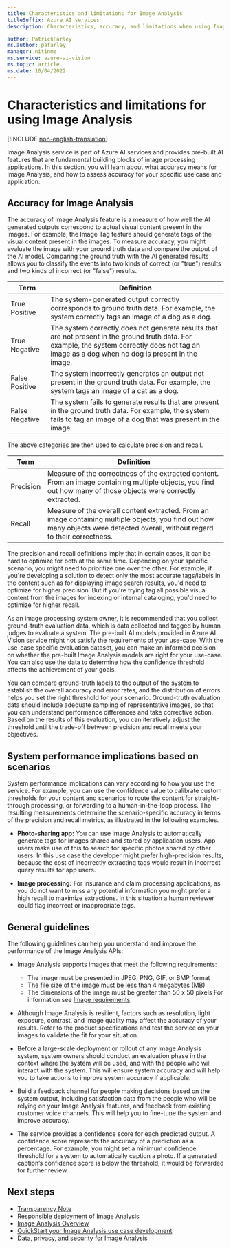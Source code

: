 ```yaml
---
title: Characteristics and limitations for Image Analysis
titleSuffix: Azure AI services
description: Characteristics, accuracy, and limitations when using Image Analysis service.

author: PatrickFarley
ms.author: pafarley
manager: nitinme
ms.service: azure-ai-vision
ms.topic: article
ms.date: 10/04/2022
---
```


# Characteristics and limitations for using Image Analysis

[!INCLUDE [non-english-translation](/azure/ai-foundry/responsible-ai/includes/non-english-translation)]

Image Analysis service is part of Azure AI services and provides pre-built AI features that are fundamental building blocks of image processing applications. In this section, you will learn about what accuracy means for Image Analysis, and how to assess accuracy for your specific use case and application.

## Accuracy for Image Analysis

The accuracy of Image Analysis feature is a measure of how well the AI generated outputs correspond to actual visual content present in the images. For example, the Image Tag feature should generate tags of the visual content present in the images. To measure accuracy, you might evaluate the image with your ground truth data and compare the output of the AI model. Comparing the ground truth with the AI generated results allows you to classify the events into two kinds of correct (or "true") results and two kinds of incorrect (or "false") results.

| **Term** | **Definition** |
|----------|----------------|
| True Positive | The system-generated output correctly corresponds to ground truth data. For example, the system correctly tags an image of a dog as a dog. |
| True Negative | The system correctly does not generate results that are not present in the ground truth data. For example, the system correctly does not tag an image as a dog when no dog is present in the image. | 
| False Positive | The system incorrectly generates an output not present in the ground truth data. For example, the system tags an image of a cat as a dog. | 
| False Negative | The system fails to generate results that are present in the ground truth data. For example, the system fails to tag an image of a dog that was present in the image.|

The above categories are then used to calculate precision and recall.

| **Term** | **Definition** |
|----------|----------------|
| Precision | Measure of the correctness of the extracted content. From an image containing multiple objects, you find out how many of those objects were correctly extracted. |
| Recall | Measure of the overall content extracted. From an image containing multiple objects, you find out how many objects were detected overall, without regard to their correctness. |

The precision and recall definitions imply that in certain cases, it can be hard to optimize for both at the same time. Depending on your specific scenario, you might need to prioritize one over the other. For example, if you're developing a solution to detect only the most accurate tags/labels in the content such as for displaying image search results, you'd need to optimize for higher precision. But if you're trying tag all possible visual content from the images for indexing or internal cataloging, you'd need to optimize for higher recall.

As an image processing system owner, it is recommended that you collect ground-truth evaluation data, which is data collected and tagged by human judges to evaluate a system. The pre-built AI models provided in Azure AI Vision service might not satisfy the requirements of your use-case. With the use-case specific evaluation dataset, you can make an informed decision on whether the pre-built Image Analysis models are right for your use-case. You can also use the data to determine how the confidence threshold affects the achievement of your goals.

You can compare ground-truth labels to the output of the system to establish the overall accuracy and error rates, and the distribution of errors helps you set the right threshold for your scenario. Ground-truth evaluation data should include adequate sampling of representative images, so that you can understand performance differences and take corrective action. Based on the results of this evaluation, you can iteratively adjust the threshold until the trade-off between precision and recall meets your objectives.

## System performance implications based on scenarios

System performance implications can vary according to how you use the service. For example, you can use the confidence value to calibrate custom thresholds for your content and scenarios to route the content for straight-through processing, or forwarding to a human-in-the-loop process. The resulting measurements determine the scenario-specific accuracy in terms of the precision and recall metrics, as illustrated in the following examples.

- **Photo-sharing app:** You can use Image Analysis to automatically generate tags for images shared and stored by application users. App users make use of this to search for specific photos shared by other users. In this use case the developer might prefer high-precision results, because the cost of incorrectly extracting tags would result in incorrect query results for app users.

- **Image processing:** For insurance and claim processing applications, as you do not want to miss any potential information you might prefer a high recall to maximize extractions. In this situation a human reviewer could flag incorrect or inappropriate tags.

## General guidelines

The following guidelines can help you understand and improve the performance of the Image Analysis APIs:


* Image Analysis supports images that meet the following requirements:
   * The image must be presented in JPEG, PNG, GIF, or BMP format
   * The file size of the image must be less than 4 megabytes (MB)
   * The dimensions of the image must be greater than 50 x 50 pixels
For information see [Image requirements](/azure/ai-services/computer-vision/overview-image-analysis#image-requirements).

* Although Image Analysis is resilient, factors such as resolution, light exposure, contrast, and image quality may affect the accuracy of your results. Refer to the product specifications and test the service on your images to validate the fit for your situation.

* Before a large-scale deployment or rollout of any Image Analysis system, system owners should conduct an evaluation phase in the context where the system will be used, and with the people who will interact with the system. This will ensure system accuracy and will help you to take actions to improve system accuracy if applicable.

* Build a feedback channel for people making decisions based on the system output, including satisfaction data from the people who will be relying on your Image Analysis features, and feedback from existing customer voice channels. This will help you to fine-tune the system and improve accuracy.

* The service provides a confidence score for each predicted output. A confidence score represents the accuracy of a prediction as a percentage. For example, you might set a minimum confidence threshold for a system to automatically caption a photo. If a generated caption’s confidence score is below the threshold, it would be forwarded for further review.

## Next steps

* [Transparency Note](/azure/ai-foundry/responsible-ai/computer-vision/imageanalysis-transparency-note)
* [Responsible deployment of Image Analysis](/azure/ai-foundry/responsible-ai/computer-vision/imageanalysis-guidance-for-integration)
* [Image Analysis Overview](/azure/ai-services/computer-vision/overview-image-analysis)
* [QuickStart your Image Analysis use case development](/azure/ai-services/computer-vision/quickstarts-sdk/image-analysis-client-library)
* [Data, privacy, and security for Image Analysis](/azure/ai-foundry/responsible-ai/computer-vision/imageanalysis-data-privacy-security)
